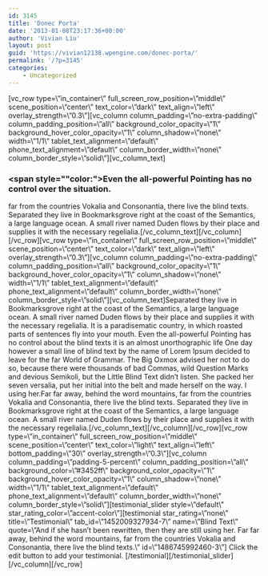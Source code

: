 ```yaml
---
id: 3145
title: 'Donec Porta'
date: '2013-01-08T23:17:36+00:00'
author: 'Vivian Liu'
layout: post
guid: 'https://vivian12138.wpengine.com/donec-porta/'
permalink: '/?p=3145'
categories:
    - Uncategorized
---
```


\[vc\_row type=\\”in\_container\\” full\_screen\_row\_position=\\”middle\\” scene\_position=\\”center\\” text\_color=\\”dark\\” text\_align=\\”left\\” overlay\_strength=\\”0.3\\”\]\[vc\_column column\_padding=\\”no-extra-padding\\” column\_padding\_position=\\”all\\” background\_color\_opacity=\\”1\\” background\_hover\_color\_opacity=\\”1\\” column\_shadow=\\”none\\” width=\\”1/1\\” tablet\_text\_alignment=\\”default\\” phone\_text\_alignment=\\”default\\” column\_border\_width=\\”none\\” column\_border\_style=\\”solid\\”\]\[vc\_column\_text\]

### <span style="\"color:">Even the all-powerful Pointing has no control over the situation.</span>

far from the countries Vokalia and Consonantia, there live the blind texts. Separated they live in Bookmarksgrove right at the coast of the Semantics, a large language ocean. A small river named Duden flows by their place and supplies it with the necessary regelialia.\[/vc\_column\_text\]\[/vc\_column\]\[/vc\_row\]\[vc\_row type=\\”in\_container\\” full\_screen\_row\_position=\\”middle\\” scene\_position=\\”center\\” text\_color=\\”dark\\” text\_align=\\”left\\” overlay\_strength=\\”0.3\\”\]\[vc\_column column\_padding=\\”no-extra-padding\\” column\_padding\_position=\\”all\\” background\_color\_opacity=\\”1\\” background\_hover\_color\_opacity=\\”1\\” column\_shadow=\\”none\\” width=\\”1/1\\” tablet\_text\_alignment=\\”default\\” phone\_text\_alignment=\\”default\\” column\_border\_width=\\”none\\” column\_border\_style=\\”solid\\”\]\[vc\_column\_text\]Separated they live in Bookmarksgrove right at the coast of the Semantics, a large language ocean. A small river named Duden flows by their place and supplies it with the necessary regelialia. It is a paradisematic country, in which roasted parts of sentences fly into your mouth. Even the all-powerful Pointing has no control about the blind texts it is an almost unorthographic life One day however a small line of blind text by the name of Lorem Ipsum decided to leave for the far World of Grammar. The Big Oxmox advised her not to do so, because there were thousands of bad Commas, wild Question Marks and devious Semikoli, but the Little Blind Text didn’t listen. She packed her seven versalia, put her initial into the belt and made herself on the way. l using her.Far far away, behind the word mountains, far from the countries Vokalia and Consonantia, there live the blind texts. Separated they live in Bookmarksgrove right at the coast of the Semantics, a large language ocean. A small river named Duden flows by their place and supplies it with the necessary regelialia.\[/vc\_column\_text\]\[/vc\_column\]\[/vc\_row\]\[vc\_row type=\\”in\_container\\” full\_screen\_row\_position=\\”middle\\” scene\_position=\\”center\\” text\_color=\\”light\\” text\_align=\\”left\\” bottom\_padding=\\”30\\” overlay\_strength=\\”0.3\\”\]\[vc\_column column\_padding=\\”padding-5-percent\\” column\_padding\_position=\\”all\\” background\_color=\\”#3452ff\\” background\_color\_opacity=\\”1\\” background\_hover\_color\_opacity=\\”1\\” column\_shadow=\\”none\\” width=\\”1/1\\” tablet\_text\_alignment=\\”default\\” phone\_text\_alignment=\\”default\\” column\_border\_width=\\”none\\” column\_border\_style=\\”solid\\”\]\[testimonial\_slider style=\\”default\\” star\_rating\_color=\\”accent-color\\”\]\[testimonial star\_rating=\\”none\\” title=\\”Testimonial\\” tab\_id=\\”1452009327934-7\\” name=\\”Blind Text\\” quote=\\”And if she hasn’t been rewritten, then they are still using her. Far far away, behind the word mountains, far from the countries Vokalia and Consonantia, there live the blind texts.\\” id=\\”1486745992460-3\\”\] Click the edit button to add your testimonial. \[/testimonial\]\[/testimonial\_slider\]\[/vc\_column\]\[/vc\_row\]